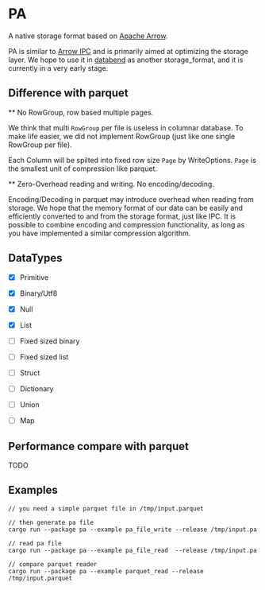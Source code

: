 # PA

A native storage format based on [Apache Arrow](https://arrow.apache.org/).

PA is similar to [Arrow IPC](https://arrow.apache.org/docs/python/ipc.html) and is primarily aimed at optimizing the storage layer. We hope to use it in [databend](https://github.com/datafuselabs/databend) as another storage_format, and it is currently in a very early stage.


## Difference with parquet

** No RowGroup, row based multiple pages.

We think that multi `RowGroup` per file is useless in columnar database. To make life easier, we did not implement RowGroup (just like one single RowGroup per file).

Each Column will be spilted into fixed row size `Page` by WriteOptions. `Page` is the smallest unit of compression like parquet.



** Zero-Overhead reading and writing. No encoding/decoding.

Encoding/Decoding in parquet may introduce overhead when reading from storage. We hope that the memory format of our data can be easily and efficiently converted to and from the storage format, just like IPC. It is possible to combine encoding and compression functionality, as long as you have implemented a similar compression algorithm.


## DataTypes

- [x] Primitive 
- [x] Binary/Utf8 
- [x] Null
- [x] List 
- [ ] Fixed sized binary
- [ ] Fixed sized list
- [ ] Struct 
- [ ] Dictionary
- [ ] Union
- [ ] Map


## Performance compare with parquet

TODO

## Examples 

```
// you need a simple parquet file in /tmp/input.parquet

// then generate pa file
cargo run --package pa --example pa_file_write --release /tmp/input.pa     

// read pa file
cargo run --package pa --example pa_file_read  --release /tmp/input.pa

// compare parquet reader
cargo run --package pa --example parquet_read --release /tmp/input.parquet   
```